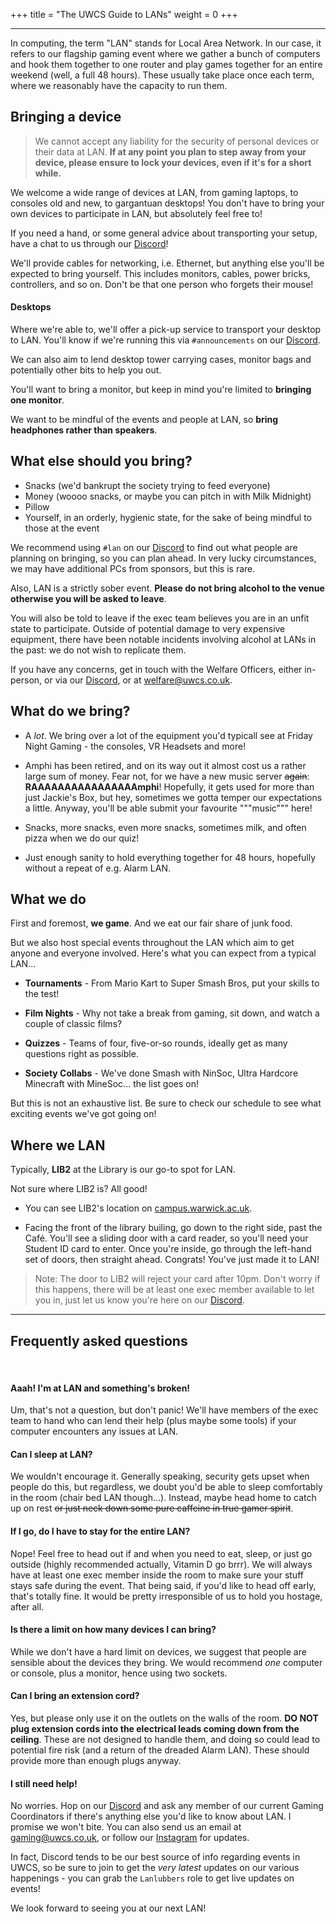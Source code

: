 +++
title = "The UWCS Guide to LANs"
weight = 0
+++

<!-- more -->
------------------------------------------------------------------------

In computing, the term "LAN" stands for Local Area Network. In our case, it refers to our flagship gaming event where we gather a bunch of computers and hook them together to one router and play games together for an entire weekend (well, a full 48 hours). These usually take place once each term, where we reasonably have the capacity to run them.

## Bringing a device

> We cannot accept any liability for the security of personal devices or their data at LAN. **If at any point you plan to step away from your device, please ensure to lock your devices, even if it's for a short while.**

We welcome a wide range of devices at LAN, from gaming laptops, to consoles old and new, to gargantuan desktops! You don't have to bring your own devices to participate in LAN, but absolutely feel free to!

If you need a hand, or some general advice about transporting your setup, have a chat to us through our [Discord](https://discord.uwcs.co.uk)!

We'll provide cables for networking, i.e. Ethernet, but anything else you'll be expected to bring yourself. This includes monitors, cables, power bricks, controllers, and so on. Don't be that one person who forgets their mouse!

#### Desktops

Where we're able to, we'll offer a pick-up service to transport your desktop to LAN. You'll know if we're running this via `#announcements` on our [Discord](https://discord.uwcs.co.uk).

We can also aim to lend desktop tower carrying cases, monitor bags and potentially other bits to help you out.

You'll want to bring a monitor, but keep in mind you're limited to **bringing one monitor**.

We want to be mindful of the events and people at LAN, so **bring headphones rather than speakers**.

## What else should you bring?

- Snacks (we'd bankrupt the society trying to feed everyone)
- Money (woooo snacks, or maybe you can pitch in with Milk Midnight)
- Pillow
- Yourself, in an orderly, hygienic state, for the sake of being mindful to those at the event

We recommend using `#lan` on our [Discord](https://discord.uwcs.co.uk) to find out what people are planning on bringing, so you can plan ahead. In very lucky circumstances, we may have additional PCs from sponsors, but this is rare.

Also, LAN is a strictly sober event. **Please do not bring alcohol to the venue otherwise you will be asked to leave**.

You will also be told to leave if the exec team believes you are in an unfit state to participate. Outside of potential damage to very expensive equipment, there have been notable incidents involving alcohol at LANs in the past: we do not wish to replicate them.

If you have any concerns, get in touch with the Welfare Officers, either in-person, or via our [Discord](https://discord.uwcs.co.uk), or at [welfare@uwcs.co.uk](mailto:welfare@uwcs.co.uk).

## What do we bring?

- A *lot*. We bring over a lot of the equipment you'd typicall see at Friday Night Gaming - the consoles, VR Headsets and more!

- Amphi has been retired, and on its way out it almost cost us a rather large sum of money. Fear not, for we have a new music server ~~again~~: **RAAAAAAAAAAAAAAAAmphi**! Hopefully, it gets used for more than just Jackie's Box, but hey, sometimes we gotta temper our expectations a little. Anyway, you'll be able submit your favourite """music""" here!

- Snacks, more snacks, even more snacks, sometimes milk, and often pizza when we do our quiz!

- Just enough sanity to hold everything together for 48 hours, hopefully without a repeat of e.g. Alarm LAN.

## What we do

First and foremost, **we game**. And we eat our fair share of junk food.

But we also host special events throughout the LAN which aim to get anyone and everyone involved. Here's what you can expect from a typical LAN...

- **Tournaments** - From Mario Kart to Super Smash Bros, put your skills to the test!

- **Film Nights** - Why not take a break from gaming, sit down, and watch a couple of classic films?

- **Quizzes** - Teams of four, five-or-so rounds, ideally get as many questions right as possible.

- **Society Collabs** - We've done Smash with NinSoc, Ultra Hardcore Minecraft with MineSoc... the list goes on!

But this is not an exhaustive list. Be sure to check our schedule to see what exciting events we've got going on!

## Where we LAN

Typically, **LIB2** at the Library is our go-to spot for LAN.

Not sure where LIB2 is? All good!
- You can see LIB2's location on [campus.warwick.ac.uk](https://campus.warwick.ac.uk/search/623c88f2421e6f5928c0e4ec?projectId=warwick).

- Facing the front of the library builing, go down to the right side, past the Café. You'll see a sliding door with a card reader, so you'll need your Student ID card to enter. Once you're inside, go through the left-hand set of doors, then straight ahead. Congrats! You've just made it to LAN!

> Note: The door to LIB2 will reject your card after 10pm. Don't worry if this happens, there will be at least one exec member available to let you in, just let us know you're here on our [Discord](https://discord.uwcs.co.uk).

------------------------------------------------------------------------

## Frequently asked questions

<br>

#### Aaah! I'm at LAN and something's broken!

Um, that's not a question, but don't panic! We'll have members of the exec team to hand who can lend their help (plus maybe some tools) if your computer encounters any issues at LAN.

#### Can I sleep at LAN?

We wouldn't encourage it. Generally speaking, security gets upset when people do this, but regardless, we doubt you'd be able to sleep comfortably in the room (chair bed LAN though...). Instead, maybe head home to catch up on rest ~~or just neck down some pure caffeine in true gamer spirit~~.

#### If I go, do I have to stay for the entire LAN?

Nope! Feel free to head out if and when you need to eat, sleep, or just go outside (highly recommended actually, Vitamin D go brrr). We will always have at least one exec member inside the room to make sure your stuff stays safe during the event. That being said, if you'd like to head off early, that's totally fine. It would be pretty irresponsible of us to hold you hostage, after all.

#### Is there a limit on how many devices I can bring?

While we don't have a hard limit on devices, we suggest that people are sensible about the devices they bring. We would recommend *one* computer or console, plus a monitor, hence using two sockets.

#### Can I bring an extension cord?

Yes, but please only use it on the outlets on the walls of the room. **DO NOT plug extension cords into the electrical leads coming down from the ceiling**. These are not designed to handle them, and doing so could lead to potential fire risk (and a return of the dreaded Alarm LAN). These should provide more than enough plugs anyway.

#### I still need help!

No worries. Hop on our [Discord](https://discord.uwcs.co.uk) and ask any member of our current Gaming Coordinators if there's anything else you'd like to know about LAN. I promise we won't bite. You can also send us an email at [gaming@uwcs.co.uk](mailto:gaming@uwcs.co.uk), or follow our [Instagram](https://www.instagram.com/warwickcompsoc/) for updates.

In fact, Discord tends to be our best source of info regarding events in UWCS, so be sure to join to get the *very latest* updates on our various happenings - you can grab the `Lanlubbers` role to get live updates on events!

We look forward to seeing you at our next LAN!